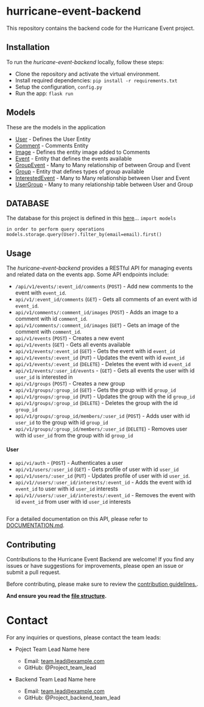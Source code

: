 # hurricane-event-backend

This repository contains the backend code for the Hurricane Event project. 

## Installation
To run the _huricane-event-backend_ locally, follow these steps:

* Clone the repository and activate the virtual environment.
* Install required dependencies: `pip install -r requirements.txt`
* Setup the configuration, `config.py`
* Run the app: `flask run`

## Models
These are the models in the application
* [User](models/user.py) - Defines the User Entity
* [Comment](models/comment.py) - Comments Entity
* [Image](models/image.py) - Defines the entity image added to Comments
* [Event](models/event.py) - Entity that defines the events available
* [GroupEvent](models/group_event.py) - Many to Many relationship of between Group and Event
* [Group](models/group.py) - Entity that defines types of group available
* [InterestedEvent](models/interested_event.py) - Many to Many relationship between User and Event
* [UserGroup](models/user_group.py) - Many to many relationship table between User and Group

## DATABASE
The database for this project is defined in this [here](models/engine/database.py)...
`import models`

`in order to perform query operations`
`models.storage.query(User).filter_by(email=email).first()`

## Usage
The _huricane-event-backend_ provides a RESTful API for managing events and related data on the events app.
Some API endpoints include:
* `/api/v1/events/:event_id/comments` (`POST`) - Add new comments to the event with `event_id`.
* `api/v1/:event_id/comments` (`GET`) - Gets all comments of an event with id `event_id`.
* `api/v1/comments/:comment_id/images` (`POST`) - Adds an image to a comment with id `comment_id`.
* `api/v1/comments/:comment_id/images` (`GET`) - Gets an image of the comment with `comment_id`.
* `api/v1/events` (`POST`) - Creates a new event
* `api/v1/events` (`GET`) - Gets all events available
* `api/v1/events/:event_id` (`GET`) - Gets the event with id `event_id`
* `api/v1/events/:event_id` (`PUT`) - Updates the event with id `event_id`
* `api/v1/events/:event_id` (`DELETE`) - Deletes the event with id `event_id`
* `api/v1/events/:user_id/events` - (`GET`) - Gets all events the user with id `user_id` is interested in
* `api/v1/groups` (`POST`) - Creates a new group
* `api/v1/groups/:group_id` (`GET`) - Gets the group with id `group_id`
* `api/v1/groups/:group_id` (`PUT`) - Updates the group with the id `group_id`
* `api/v1/groups/:group_id` (`DELETE`) - Deletes the group with the id `group_id`
* `api/v1/groups/:group_id/members/:user_id` (`POST`) - Adds user with id `user_id` to the group with id `group_id`
*  `api/v1/groups/:group_id/members/:user_id` (`DELETE`) - Removes user with id `user_id` from the group with id `group_id`
#### User 
* `api/vi/auth` - (`POST`) - Authenticates a user
* `api/v1/users/:user_id` (`GET`) - Gets profile of user with id `user_id`
* `api/v1/users/:user_id` (`PUT`) - Updates profile of user with id `user_id`.
* `api/v1//users/:user_id/interests/:event_id` - Adds the event with id `event_id` to user with id `user_id` interests
* `api/v1//users/:user_id/interests/:event_id` - Removes the event with id `event_id` from user with id `user_id` interests
```angular2html

```
For a detailed documentation on this API, please refer to [DOCUMENTATION.md](DOCUMENTATION.md).

## Contributing
Contributions to the Hurricane Event Backend are welcome! If you find any issues or have suggestions for improvements, please open an issue or submit a pull request.

Before contributing, please make sure to review the [contribution guidelines.]().

**And ensure you read the [file structure](BACKEND_DEVS.md).**

# Contact
For any inquiries or questions, please contact the team leads:

* Poject Team Lead Name here
  * Email: team.lead@example.com
  * GitHub: @Project_team_lead

* Backend Team Lead Name here
  * Email: team.lead@example.com
  * GitHub: @Project_backend_team_lead
